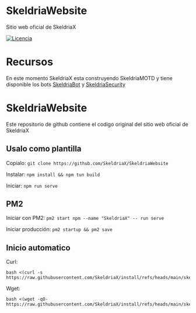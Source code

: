 # SkeldriaWebsite
Sitio web oficial de SkeldriaX

[![Licencia](https://img.shields.io/github/license/SkeldriaX/SkeldriaWebsite)](https://github.com/SkeldriaX/SkeldriaWebsite/blob/main/LICENSE)

# Recursos

En este momento SkeldriaX esta construyendo SkeldriaMOTD y tiene disponible los bots [SkeldriaBot](https://github.com/SkeldriaX/SkeldriaBot) y [SkeldriaSecurity](https://github.com/SkeldriaX/SkeldriaSecurity)

# SkeldriaWebsite
Este repositorio de github contiene el codigo original del sitio web oficial de SkeldriaX

## Usalo como plantilla

Copialo:
```git clone https://github.com/SkeldriaX/SkeldriaWebsite```

Instalar:
```npm install && npm tun build```

Iniciar:
```npm run serve```

## PM2

Iniciar con PM2:
```pm2 start npm --name "SkeldriaX" -- run serve```

Iniciar producción:
```pm2 startup && pm2 save```

## Inicio automatico

Curl:
```
bash <(curl -s https://raw.githubusercontent.com/SkeldriaX/install/refs/heads/main/skeldriawebsite.sh)
```

Wget:
```
bash <(wget -qO- https://raw.githubusercontent.com/SkeldriaX/install/refs/heads/main/skeldriawebsite.sh)

```
